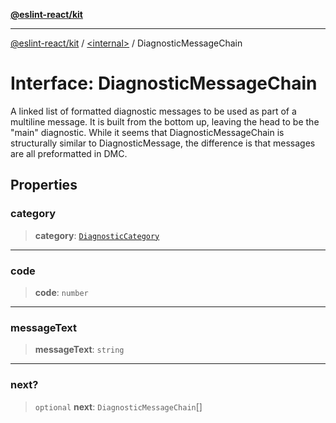 [**@eslint-react/kit**](../../README.md)

***

[@eslint-react/kit](../../README.md) / [\<internal\>](../README.md) / DiagnosticMessageChain

# Interface: DiagnosticMessageChain

A linked list of formatted diagnostic messages to be used as part of a multiline message.
It is built from the bottom up, leaving the head to be the "main" diagnostic.
While it seems that DiagnosticMessageChain is structurally similar to DiagnosticMessage,
the difference is that messages are all preformatted in DMC.

## Properties

### category

> **category**: [`DiagnosticCategory`](../enumerations/DiagnosticCategory.md)

***

### code

> **code**: `number`

***

### messageText

> **messageText**: `string`

***

### next?

> `optional` **next**: `DiagnosticMessageChain`[]
